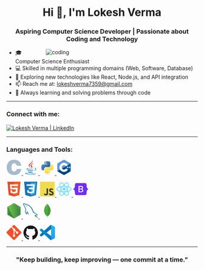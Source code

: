 <h1 align="center">Hi 👋, I'm Lokesh Verma</h1>
<h3 align="center">Aspiring Computer Science Developer | Passionate about Coding and Technology</h3>

<img align="right" alt="coding" width="400" src="https://user-images.githubusercontent.com/55389276/140866485-8fb1c876-9a8f-4d6a-98dc-08c4981eaf70.gif">

- 🎓 Computer Science Enthusiast  
- 💻 Skilled in multiple programming domains (Web, Software, Database)  
- 🚀 Exploring new technologies like React, Node.js, and API integration  
- 📫 Reach me at: lokeshverma7359@gmail.com  
- 🧠 Always learning and solving problems through code  

---

<h3 align="left">Connect with me:</h3>
<p align="left">
  <a href="https://www.linkedin.com/in/lokesh-verma-62b053287/" target="blank">
    <img align="center" src="https://raw.githubusercontent.com/rahuldkjain/github-profile-readme-generator/master/src/images/icons/Social/linked-in-alt.svg" alt="Lokesh Verma | LinkedIn" height="30" width="40"/>
  </a>
</p>

---

<h3 align="left">Languages and Tools:</h3>
<p align="left">
  <!-- Core Languages -->
  <a href="https://www.cprogramming.com/" target="_blank"> <img src="https://raw.githubusercontent.com/devicons/devicon/master/icons/c/c-original.svg" width="40" height="40"/> </a>
  <a href="https://www.java.com/" target="_blank"> <img src="https://raw.githubusercontent.com/devicons/devicon/master/icons/java/java-original.svg" width="40" height="40"/> </a>
  <a href="https://www.python.org/" target="_blank"> <img src="https://raw.githubusercontent.com/devicons/devicon/master/icons/python/python-original.svg" width="40" height="40"/> </a>
  <a href="https://cplusplus.com/" target="_blank"> <img src="https://raw.githubusercontent.com/devicons/devicon/master/icons/cplusplus/cplusplus-original.svg" width="40" height="40"/> </a>

  <!-- Web Development -->
  <a href="https://developer.mozilla.org/en-US/docs/Web/HTML" target="_blank"> <img src="https://raw.githubusercontent.com/devicons/devicon/master/icons/html5/html5-original.svg" width="40" height="40"/> </a>
  <a href="https://developer.mozilla.org/en-US/docs/Web/CSS" target="_blank"> <img src="https://raw.githubusercontent.com/devicons/devicon/master/icons/css3/css3-original.svg" width="40" height="40"/> </a>
  <a href="https://developer.mozilla.org/en-US/docs/Web/JavaScript" target="_blank"> <img src="https://raw.githubusercontent.com/devicons/devicon/master/icons/javascript/javascript-original.svg" width="40" height="40"/> </a>
  <a href="https://reactjs.org/" target="_blank"> <img src="https://raw.githubusercontent.com/devicons/devicon/master/icons/react/react-original.svg" width="40" height="40"/> </a>
  <a href="https://getbootstrap.com/" target="_blank"> <img src="https://raw.githubusercontent.com/devicons/devicon/master/icons/bootstrap/bootstrap-plain.svg" width="40" height="40"/> </a>

  <!-- Backend and Database -->
  <a href="https://nodejs.org/" target="_blank"> <img src="https://raw.githubusercontent.com/devicons/devicon/master/icons/nodejs/nodejs-original.svg" width="40" height="40"/> </a>
  <a href="https://www.mysql.com/" target="_blank"> <img src="https://raw.githubusercontent.com/devicons/devicon/master/icons/mysql/mysql-original.svg" width="40" height="40"/> </a>
  <a href="https://www.mongodb.com/" target="_blank"> <img src="https://raw.githubusercontent.com/devicons/devicon/master/icons/mongodb/mongodb-original.svg" width="40" height="40"/> </a>

  <!-- Tools & Platforms -->
  <a href="https://git-scm.com/" target="_blank"> <img src="https://raw.githubusercontent.com/devicons/devicon/master/icons/git/git-original.svg" width="40" height="40"/> </a>
  <a href="https://github.com/" target="_blank"> <img src="https://raw.githubusercontent.com/devicons/devicon/master/icons/github/github-original.svg" width="40" height="40"/> </a>
  <a href="https://code.visualstudio.com/" target="_blank"> <img src="https://raw.githubusercontent.com/devicons/devicon/master/icons/vscode/vscode-original.svg" width="40" height="40"/> </a>
</p>

---

<h3 align="center">"Keep building, keep improving — one commit at a time."</h3>
